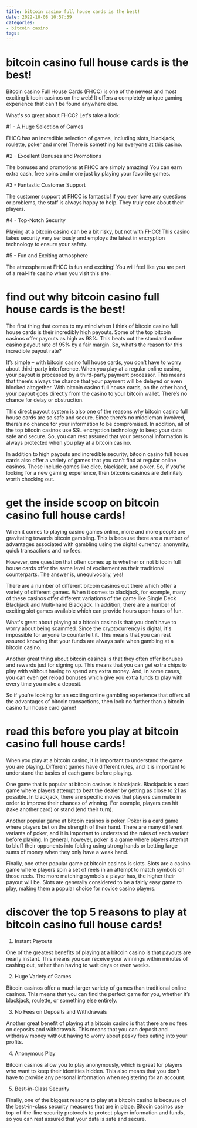 ```yaml
---
title: bitcoin casino full house cards is the best!
date: 2022-10-08 10:57:59
categories:
- bitcoin casino
tags:
---
```



#  bitcoin casino full house cards is the best!

Bitcoin casino Full House Cards (FHCC) is one of the newest and most exciting bitcoin casinos on the web! It offers a completely unique gaming experience that can't be found anywhere else.

What's so great about FHCC? Let's take a look:

#1 - A Huge Selection of Games

FHCC has an incredible selection of games, including slots, blackjack, roulette, poker and more! There is something for everyone at this casino.

#2 - Excellent Bonuses and Promotions

The bonuses and promotions at FHCC are simply amazing! You can earn extra cash, free spins and more just by playing your favorite games.

#3 - Fantastic Customer Support

The customer support at FHCC is fantastic! If you ever have any questions or problems, the staff is always happy to help. They truly care about their players.

#4 - Top-Notch Security

Playing at a bitcoin casino can be a bit risky, but not with FHCC! This casino takes security very seriously and employs the latest in encryption technology to ensure your safety.

#5 - Fun and Exciting atmosphere

The atmosphere at FHCC is fun and exciting! You will feel like you are part of a real-life casino when you visit this site.

#  find out why bitcoin casino full house cards is the best!

The first thing that comes to my mind when I think of bitcoin casino full house cards is their incredibly high payouts. Some of the top bitcoin casinos offer payouts as high as 98%. This beats out the standard online casino payout rate of 95% by a fair margin. So, what’s the reason for this incredible payout rate?

It’s simple – with bitcoin casino full house cards, you don’t have to worry about third-party interference. When you play at a regular online casino, your payout is processed by a third-party payment processor. This means that there’s always the chance that your payment will be delayed or even blocked altogether. With bitcoin casino full house cards, on the other hand, your payout goes directly from the casino to your bitcoin wallet. There’s no chance for delay or obstruction.

This direct payout system is also one of the reasons why bitcoin casino full house cards are so safe and secure. Since there’s no middleman involved, there’s no chance for your information to be compromised. In addition, all of the top bitcoin casinos use SSL encryption technology to keep your data safe and secure. So, you can rest assured that your personal information is always protected when you play at a bitcoin casino.

In addition to high payouts and incredible security, bitcoin casino full house cards also offer a variety of games that you can’t find at regular online casinos. These include games like dice, blackjack, and poker. So, if you’re looking for a new gaming experience, then bitcoins casinos are definitely worth checking out.

#  get the inside scoop on bitcoin casino full house cards!

When it comes to playing casino games online, more and more people are gravitating towards bitcoin gambling. This is because there are a number of advantages associated with gambling using the digital currency: anonymity, quick transactions and no fees.

However, one question that often comes up is whether or not bitcoin full house cards offer the same level of excitement as their traditional counterparts. The answer is, unequivocally, yes!

There are a number of different bitcoin casinos out there which offer a variety of different games. When it comes to blackjack, for example, many of these casinos offer different variations of the game like Single Deck Blackjack and Multi-hand Blackjack. In addition, there are a number of exciting slot games available which can provide hours upon hours of fun.

What's great about playing at a bitcoin casino is that you don't have to worry about being scammed. Since the cryptocurrency is digital, it's impossible for anyone to counterfeit it. This means that you can rest assured knowing that your funds are always safe when gambling at a bitcoin casino.

Another great thing about bitcoin casinos is that they often offer bonuses and rewards just for signing up. This means that you can get extra chips to play with without having to spend any extra money. And, in some cases, you can even get reload bonuses which give you extra funds to play with every time you make a deposit.

So if you're looking for an exciting online gambling experience that offers all the advantages of bitcoin transactions, then look no further than a bitcoin casino full house card game!

#  read this before you play at bitcoin casino full house cards!

When you play at a bitcoin casino, it is important to understand the game you are playing. Different games have different rules, and it is important to understand the basics of each game before playing.

One game that is popular at bitcoin casinos is blackjack. Blackjack is a card game where players attempt to beat the dealer by getting as close to 21 as possible. In blackjack, there are specific moves that players can make in order to improve their chances of winning. For example, players can hit (take another card) or stand (end their turn).

Another popular game at bitcoin casinos is poker. Poker is a card game where players bet on the strength of their hand. There are many different variants of poker, and it is important to understand the rules of each variant before playing. In general, however, poker is a game where players attempt to bluff their opponents into folding using strong hands or betting large sums of money when they only have a weak hand.

Finally, one other popular game at bitcoin casinos is slots. Slots are a casino game where players spin a set of reels in an attempt to match symbols on those reels. The more matching symbols a player has, the higher their payout will be. Slots are generally considered to be a fairly easy game to play, making them a popular choice for novice casino players.

#  discover the top 5 reasons to play at bitcoin casino full house cards!

1. Instant Payouts

One of the greatest benefits of playing at a bitcoin casino is that payouts are nearly instant. This means you can receive your winnings within minutes of cashing out, rather than having to wait days or even weeks.

2. Huge Variety of Games

Bitcoin casinos offer a much larger variety of games than traditional online casinos. This means that you can find the perfect game for you, whether it’s blackjack, roulette, or something else entirely.

3. No Fees on Deposits and Withdrawals

Another great benefit of playing at a bitcoin casino is that there are no fees on deposits and withdrawals. This means that you can deposit and withdraw money without having to worry about pesky fees eating into your profits.

4. Anonymous Play

Bitcoin casinos allow you to play anonymously, which is great for players who want to keep their identities hidden. This also means that you don’t have to provide any personal information when registering for an account.

5. Best-in-Class Security

Finally, one of the biggest reasons to play at a bitcoin casino is because of the best-in-class security measures that are in place. Bitcoin casinos use top-of-the-line security protocols to protect player information and funds, so you can rest assured that your data is safe and secure.